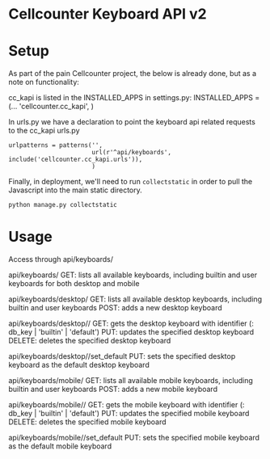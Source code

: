 # Cellcounter Keyboard API v2 

# Setup

As part of the pain Cellcounter project, the below is already done, but as a note on functionality:

cc_kapi is listed in the INSTALLED_APPS in settings.py:
    INSTALLED_APPS = (...
                      'cellcounter.cc_kapi',
                     )

In urls.py we have a declaration to point the keyboard api related requests to the cc_kapi urls.py

    urlpatterns = patterns('',
                           url(r'^api/keyboards', include('cellcounter.cc_kapi.urls')),
                           )

Finally, in deployment, we'll need to run ```collectstatic``` in order to pull the Javascript into the main static directory.

    python manage.py collectstatic


# Usage

Access through api/keyboards/

api/keyboards/
    GET: lists all available keyboards, including builtin and user keyboards for both desktop and mobile

api/keyboards/desktop/
    GET: lists all available desktop keyboards, including builtin and user keyboards
    POST: adds a new desktop keyboard

api/keyboards/desktop/<id>/
    GET: gets the desktop keyboard with identifier <id> (<id>: db_key | 'builtin' | 'default')
    PUT: updates the specified desktop keyboard
    DELETE: deletes the specified desktop keyboard

api/keyboards/desktop/<id>/set_default
    PUT: sets the specified desktop keyboard as the default desktop keyboard

api/keyboards/mobile/
    GET: lists all available mobile keyboards, including builtin and user keyboards
    POST: adds a new mobile keyboard

api/keyboards/mobile/<id>/
    GET: gets the mobile keyboard with identifier <id> (<id>: db_key | 'builtin' | 'default')
    PUT: updates the specified mobile keyboard
    DELETE: deletes the specified mobile keyboard

api/keyboards/mobile/<id>/set_default
    PUT: sets the specified mobile keyboard as the default mobile keyboard

